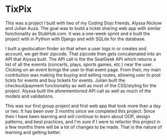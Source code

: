 # TixPix

  This was a project I built with two of my Coding Dojo friends, Alyssa Nickow and Julian Auza. The goal was to build a ticket
sharing web app with similar functionality as StubHub.com. It was a one-week sprint and e built the project with in Python with
Django and with SQLite for the database.  

  I built a geolocation finder so that when a user logs in or creates and account, we get their zipcode.  That zipcode then 
gets concatenated into an API that Alyssa built.  The API call is the the SeatGeek API which returns a list of all the evernts
(concerts, plays, sports games, etc.) near the user.  Clicking on an event brings the user to that event page.  From their, my
main contrbution was making the buying and selling routes, allowing user to post tickts for events and buy tickets for events.
Julian built the checkout/payment functionality as well as most of the CSS/styling for the project.  Alyssa built the
aforementioned API call as well as much of the models and validations.

  This was our first group project and first web app that took more than a day or two.  It has been over 3 months since we
completed this project. Since then I have been learning and will continue to learn about OOP, design patterns, and best 
practices, and I'm sure if I were to refactor this project in a few months there will be a lot of changes to be made. That
is the nature of learning and getting better.


